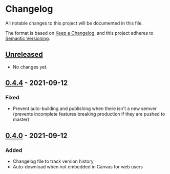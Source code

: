 # Changelog

All notable changes to this project will be documented in this file.

The format is based on [Keep a Changelog](https://keepachangelog.com/en/1.0.0/),
and this project adheres to [Semantic Versioning](https://semver.org/spec/v2.0.0.html).

## [Unreleased]

- No changes yet.

## [0.4.4] - 2021-09-12

### Fixed

- Prevent auto-building and publishing when there isn't a new semver (prevents incomplete features breaking production if they are pushed to master)

## [0.4.0] - 2021-09-12

### Added

- Changelog file to track version history
- Auto-download when not embedded in Canvas for web users
<!--

### Fixed

- -->

[unreleased]: https://github.com/HexaCubist/canvas-icons/compare/v0.4.3...HEAD
[0.4.4]: https://github.com/HexaCubist/canvas-icons/compare/v0.4.0...v0.4.4
[0.4.0]: https://github.com/HexaCubist/canvas-icons/compare/v0.0.1...v0.4.0
